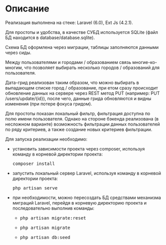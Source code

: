 <h1>Описание</h1>
<p>Реализация выполнена на стеке: Laravel (6.0), Ext Js (4.2.1).</p>
<p>Для простоты и удобства, в качестве СУБД иcпользуется SQLite (файл БД находится в database/database.sqlite).</p>
<p>Схема БД оформлена через миграции, таблицы заполняются данными через сиды.</p>
<p>Между пользователями и городами / образованием связь многие-ко-многим, что позволяет выбирать несколько городов / образований для пользователя.</p>
<p>Дата-грид реализован таким образом, что можно выбирать в выпадающем списке город / образование, при етом сразу происходит обновление данных на сервере через REST метод PUT (например: PUT /users/update/{id}), после чего, данные грида обновляются и видны изменения (при потере фокуса гридом).</p>
<p>Для простоты показан локальный фильтр, фильтрация доступна по полю имени пользователя. Однако на стороне бэкенда реализована (в несложном варианте) возможность фильтрации данных пользователей по ряду критериев, а также создание новых критериев фильтрации.</p>
<p>
Для запуска реализации необходимо:
<ul>
 <li>установить зависимости проекта через composer, используя команду в корневой директории проекта: <pre>composer install</pre></li>
 <li>запустить локальный сервер Laravel, используя команду в корневой директории проекта: <pre>php artisan serve</pre></li>
 <li>при необходимости, можно пересоздать БД средствами механизма миграций Laravel, перейдя в корневую директорию проекта и последовательно выполнив команды:
     <ul>
         <li><pre>php artisan migrate:reset</pre></li>
         <li><pre>php artisan migrate</pre></li>
         <li><pre>php artisan db:seed</pre></li>
     </ul>
 </li>
</ul>
</p>
